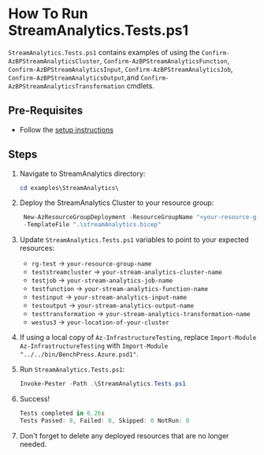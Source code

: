 # How To Run StreamAnalytics.Tests.ps1

`StreamAnalytics.Tests.ps1` contains examples of using the `Confirm-AzBPStreamAnalyticsCluster`,
`Confirm-AzBPStreamAnalyticsFunction`, `Confirm-AzBPStreamAnalyticsInput`, `Confirm-AzBPStreamAnalyticsJob`,
`Confirm-AzBPStreamAnalyticsOutput`,and `Confirm-AzBPStreamAnalyticsTransformation` cmdlets.

## Pre-Requisites

- Follow the [setup instructions](../README.md)

## Steps

1. Navigate to StreamAnalytics directory:

   ```Powershell
   cd examples\StreamAnalytics\
   ```

1. Deploy the StreamAnalytics Cluster to your resource group:

   ```Powershell
    New-AzResourceGroupDeployment -ResourceGroupName "<your-resource-group-name>"`
    -TemplateFile ".\streamAnalytics.bicep"
   ```

1. Update `StreamAnalytics.Tests.ps1` variables to point to your expected resources:

   - `rg-test`            -> `your-resource-group-name`
   - `teststreamcluster`  -> `your-stream-analytics-cluster-name`
   - `testjob`            -> `your-stream-analytics-job-name`
   - `testfunction`       -> `your-stream-analytics-function-name`
   - `testinput`          -> `your-stream-analytics-input-name`
   - `testoutput`         -> `your-stream-analytics-output-name`
   - `testtransformation` -> `your-stream-analytics-transformation-name`
   - `westus3`            -> `your-location-of-your-cluster`

1. If using a local copy of `Az-InfrastructureTesting`, replace `Import-Module Az-InfrastructureTesting` with
`Import-Module "../../bin/BenchPress.Azure.psd1"`.

1. Run `StreamAnalytics.Tests.ps1`:

   ```Powershell
   Invoke-Pester -Path .\StreamAnalytics.Tests.ps1
   ```

1. Success!

   ```Powershell
   Tests completed in 6.26s
   Tests Passed: 8, Failed: 0, Skipped: 0 NotRun: 0
   ```

1. Don't forget to delete any deployed resources that are no longer needed.
